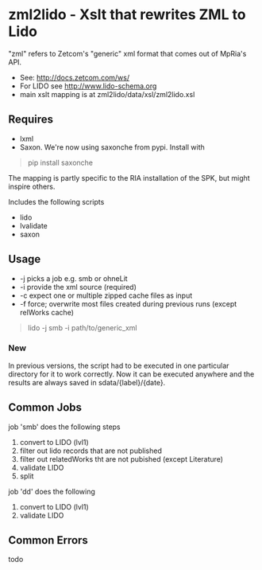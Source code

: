 # zml2lido - Xslt that rewrites ZML to Lido

"zml" refers to Zetcom's "generic" xml format that comes out of MpRia's API.
* See: http://docs.zetcom.com/ws/ 
* For LIDO see http://www.lido-schema.org
* main xslt mapping is at zml2lido/data/xsl/zml2lido.xsl

## Requires
* lxml
* Saxon. We're now using saxonche from pypi. Install with
> pip install saxonche

The mapping is partly specific to the RIA installation of the SPK, but might 
inspire others.

Includes the following scripts
* lido
* lvalidate
* saxon

## Usage
* -j picks a job e.g. smb or ohneLit 
* -i provide the xml source (required)
* -c expect one or multiple zipped cache files as input
* -f force; overwrite most files created during previous runs (except relWorks cache)
> lido -j smb -i path/to/generic_xml 

### New
In previous versions, the script had to be executed in one particular directory for it to
work correctly. Now it can be executed anywhere and the results are always saved in 
sdata/{label}/{date}.

## Common Jobs
job 'smb' does the following steps
1. convert to LIDO (lvl1)
2. filter out lido records that are not published
3. filter out relatedWorks tht are not pubished (except Literature)
4. validate LIDO
5. split

job 'dd' does the following
1. convert to LIDO (lvl1)
2. validate LIDO

## Common Errors
todo